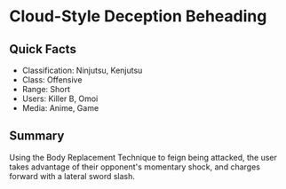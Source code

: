 # Cloud-Style Deception Beheading

## Quick Facts
- Classification: Ninjutsu, Kenjutsu
- Class: Offensive
- Range: Short
- Users: Killer B, Omoi
- Media: Anime, Game

## Summary
Using the Body Replacement Technique to feign being attacked, the user takes advantage of their opponent's momentary shock, and charges forward with a lateral sword slash.

